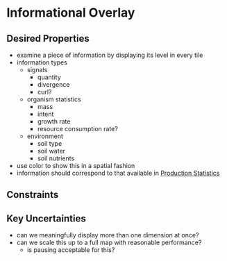 # Informational Overlay

## Desired Properties

- examine a piece of information by displaying its level in every tile
- information types
  - signals
    - quantity
    - divergence
    - curl?
  - organism statistics
    - mass
    - intent
    - growth rate
    - resource consumption rate?
  - environment
    - soil type
    - soil water
    - soil nutrients
- use color to show this in a spatial fashion
- information should correspond to that available in [Production Statistics](production-statistics.md)

## Constraints

## Key Uncertainties

- can we meaningfully display more than one dimension at once?
- can we scale this up to a full map with reasonable performance?
  - is pausing acceptable for this?
